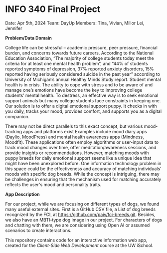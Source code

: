 # INFO 340 Final Project
Date: Apr 5th, 2024
Team: DayUp
Members: Tina, Vivian, Millor Lei, Jennifer

**Problem/Data Domain**

College life can be stressful – academic pressure, peer pressure, financial burden, and concerns towards future
careers. According to the National Education Association, “The majority of college students today meet the criteria for at least one mental health problem”, and “44% of students reported symptoms of depression, 37% reported anxiety disorders, 15% reported having seriously considered suicide in the past year” according to University of Michigan’s annual Healthy Minds Study report. Student mental health is in crisis. The ability to cope with stress and to be aware of and manage one’s emotions have become the key to improving college students’ mental health. To destress, an effective way is to seek emotional support animals but many college students face constraints in keeping one. Our solution is to offer a digital emotional support puppy. It checks in with you daily, tracks your mood, provides comfort, and supports you as a digital companion.

There may not be direct parallels to this exact concept, but various mood-tracking apps and platforms exist
Examples include mood diary apps (Daylio, MoodPress) and mental health awareness apps (Mindness, Moodfit). These applications often employ algorithms or user-input data to track mood changes over time, offer meditation/awareness sessions, and provide insights or recommendations. However, matching moods with puppy breeds for daily emotional support seems like a unique idea that might have been unexplored before. One information technology problem in this space could be the effectiveness and accuracy of matching individuals' moods with specific dog breeds. While the concept is intriguing, there may be challenges in ensuring that the mechanism used for matching accurately reflects the user's mood and personality traits.

**App Description**

For our project, while we are focusing on different types of dogs, we found many useful external sites. First is a GitHub CSV file, a List of dog breeds recognized by the FCI, at https://github.com/paiv/fci-breeds.git. Besides, we also have an MBTI-type dog image in our project. For characters of dogs and chatting with them, we are considering using Open AI or assumed scenarios to create interactions.


This repository contains code for an interactive information web app, created for the _Client-Side Web Development_ course at the UW iSchool.
